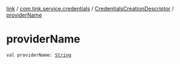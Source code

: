 [link](../../index.md) / [com.tink.service.credentials](../index.md) / [CredentialsCreationDescriptor](index.md) / [providerName](./provider-name.md)

# providerName

`val providerName: `[`String`](https://kotlinlang.org/api/latest/jvm/stdlib/kotlin/-string/index.html)
